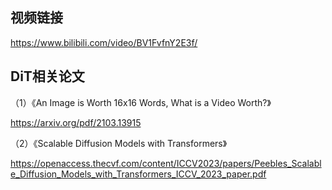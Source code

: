 ## 视频链接

https://www.bilibili.com/video/BV1FvfnY2E3f/

## DiT相关论文

（1）《An Image is Worth 16x16 Words, What is a Video Worth?》

https://arxiv.org/pdf/2103.13915

（2）《Scalable Diffusion Models with Transformers》

https://openaccess.thecvf.com/content/ICCV2023/papers/Peebles_Scalable_Diffusion_Models_with_Transformers_ICCV_2023_paper.pdf